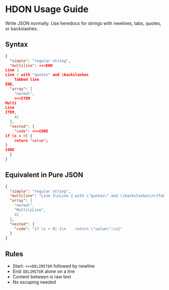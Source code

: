# HDON Usage Guide

Write JSON normally. Use heredocs for strings with newlines, tabs, quotes, or backslashes.

## Syntax

```json
{
  "simple": "regular string",
  "multiline": <<<END
Line 1
Line 2 with "quotes" and \backslashes
	Tabbed line
END,
  "array": [
    "normal",
    <<<ITEM
Multi
Line
ITEM,
    42
  ],
  "nested": {
    "code": <<<CODE
if (x > 0) {
    return "value";
}
CODE
  }
}
```

## Equivalent in Pure JSON

```json
{
  "simple": "regular string",
  "multiline": "Line 1\nLine 2 with \"quotes\" and \\backslashes\n\tTabbed line",
  "array": [
    "normal",
    "Multi\nLine",
    42
  ],
  "nested": {
    "code": "if (x > 0) {\n    return \"value\";\n}"
  }
}
```

## Rules
- Start: `<<<DELIMITER` followed by newline
- End: `DELIMITER` alone on a line
- Content between is raw text
- No escaping needed